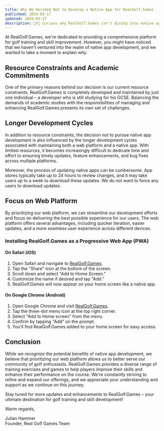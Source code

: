 ```yaml
---
title: Why We Decided Not to Develop a Native App for RealGolf.Games
published: 2024-03-17
updated: 2024-03-17
description: 🏌️‍♂️⛳ Curious why RealGolf.Games isn't diving into native app development? Dive into our latest blog post to uncover the reasons behind our decision and learn how we're optimizing your golf training experience on the web! 🏌️‍♀️
---
```


At RealGolf.Games, we're dedicated to providing a comprehensive platform for golf training and skill improvement. However, you might have noticed that we haven't ventured into the realm of native app development, and we wanted to take a moment to explain why.

## Resource Constraints and Academic Commitments

One of the primary reasons behind our decision is our current resource constraints. RealGolf.Games is completely developed and maintained by just one individual – a developer who is still studying for his GCSE. Balancing the demands of academic studies with the responsibilities of managing and enhancing RealGolf.Games presents its own set of challenges.

## Longer Development Cycles

In addition to resource constraints, the decision not to pursue native app development is also influenced by the longer development cycles associated with maintaining both a web platform and a native app. With limited resources, it becomes increasingly difficult to dedicate time and effort to ensuring timely updates, feature enhancements, and bug fixes across multiple platforms.

Moreover, the process of updating native apps can be cumbersome. App stores typically take up to 24 hours to review changes, and it may take users up to a week to download these updates. We do not want to force any users to download updates.

## Focus on Web Platform

By prioritizing our web platform, we can streamline our development efforts and focus on delivering the best possible experience for our users. The web platform offers several advantages, including quicker iteration, easier updates, and a more seamless user experience across different devices.

### Installing RealGolf.Games as a Progressive Web App (PWA)

#### On Safari (iOS)

1. Open Safari and navigate to [RealGolf.Games](https://www.realgolf.games).
2. Tap the "Share" icon at the bottom of the screen.
3. Scroll down and select "Add to Home Screen."
4. Customize the name if desired and tap "Add."
5. RealGolf.Games will now appear on your home screen like a native app.

#### On Google Chrome (Android)

1. Open Google Chrome and visit [RealGolf.Games](https://www.realgolf.games).
2. Tap the three-dot menu icon at the top right corner.
3. Select "Add to Home screen" from the menu.
4. Confirm by tapping "Add" on the prompt.
5. You'll find RealGolf.Games added to your home screen for easy access.

## Conclusion

While we recognize the potential benefits of native app development, we believe that prioritizing our web platform allows us to better serve our community of golf enthusiasts. RealGolf.Games provides a diverse range of training exercises and games to help players improve their skills and enhance their performance on the course. We're constantly striving to refine and expand our offerings, and we appreciate your understanding and support as we continue on this journey.

Stay tuned for more updates and enhancements to RealGolf.Games – your ultimate destination for golf training and skill development!

Warm regards,

Julian Hammer  
Founder, Real Golf Games Team
